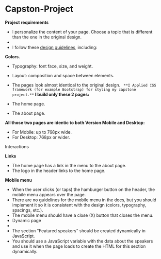 # Capston-Project

**Project requirements**

- I personalize the content of your page. Choose a topic that is different than the one in the original design.
- 
- I follow these [design guidelines](https://www.behance.net/gallery/29845175/CC-Global-Summit-2015), including:

**Colors.**

- Typography: font face, size, and weight.
- Layout: composition and space between elements.
- The pages look almost identical to the original design. 
`
 **I Applied CSS framework (for example Bootstrap) for styling my capstone project.**`
 **I build only these 2 pages:**

- The home page.
- The about page.

**All those two pages are identic to both Version Mobile and Desktop:**

-  For Mobile: up to 768px wide.
- For Desktop: 768px or wider.

Interactions

**Links**

- The home page  has a link in the menu to the about page.
- The logo in the header links to the home page.

**Mobile menu**

- When the user clicks (or taps) the hamburger button on the header, the mobile menu appears over the page.
- There are no guidelines for the mobile menu in the docs, but you should implement it so it is consistent with the design (colors, typography, spacings, etc.).
- The mobile menu should have a close (X) button that closes the menu.
- Dynamic page
- 
- The section "Featured speakers" should be created dynamically in JavaScript.
- You should use a JavaScript variable with the data about the speakers and use it when the page loads to create the HTML for this section dynamically.
